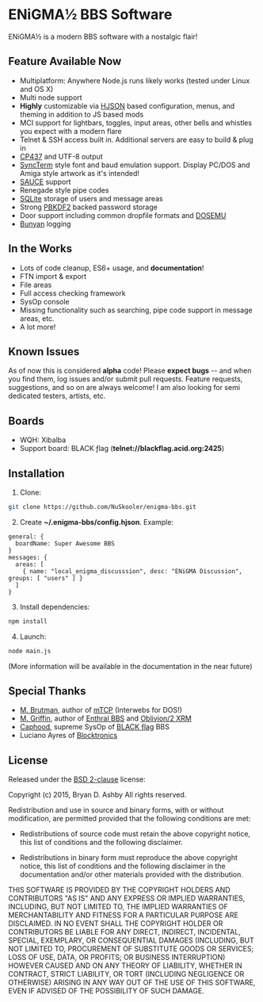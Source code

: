 # ENiGMA½ BBS Software

ENiGMA½ is a modern BBS software with a nostalgic flair!


## Feature Available Now
 * Multiplatform: Anywhere Node.js runs likely works (tested under Linux and OS X)
 * Multi node support
 * **Highly** customizable via [HJSON](http://hjson.org/) based configuration, menus, and theming in addition to JS based mods
 * MCI support for lightbars, toggles, input areas, other bells and whistles you expect with a modern flare
 * Telnet & SSH access built in. Additional servers are easy to build & plug in
 * [CP437](http://www.ascii-codes.com/) and UTF-8 output
 * [SyncTerm](http://syncterm.bbsdev.net/) style font and baud emulation support. Display PC/DOS and Amiga style artwork as it's intended!
 * [SAUCE](http://www.acid.org/info/sauce/sauce.htm) support
 * Renegade style pipe codes
 * [SQLite](http://sqlite.org/) storage of users and message areas
 * Strong [PBKDF2](https://en.wikipedia.org/wiki/PBKDF2) backed password storage
 * Door support including common dropfile formats and [DOSEMU](http://www.dosemu.org/)
 * [Bunyan](https://github.com/trentm/node-bunyan) logging

## In the Works
* Lots of code cleanup, ES6+ usage, and **documentation**!
* FTN import & export
* File areas
* Full access checking framework
* SysOp console
* Missing functionality such as searching, pipe code support in message areas, etc.
* A lot more!

## Known Issues
As of now this is considered **alpha** code! Please **expect bugs** -- and when you find them, log issues and/or submit pull requests. Feature requests, suggestions, and so on are always welcome! I am also looking for semi dedicated testers, artists, etc.

## Boards
* WQH: Xibalba
* Support board: BLACK ƒlag (**telnet://blackflag.acid.org:2425**)


## Installation
1. Clone:
```bash
git clone https://github.com/NuSkooler/enigma-bbs.git
```
2. Create **~/.enigma-bbs/config.hjson**. Example:
```hjson
general: {
  boardName: Super Awesome BBS
}
messages: {
  areas: [
    { name: "local_enigma_discusssion", desc: "ENiGMA Discussion", groups: [ "users" ] }
  ]
}
```
3. Install dependencies:
```bash
npm install
```
4. Launch:
```bash
node main.js
```
(More information will be available in the documentation in the near future)

## Special Thanks
* [M. Brutman](http://www.brutman.com/), author of [mTCP](http://www.brutman.com/mTCP/mTCP.html) (Interwebs for DOS!)
* [M. Griffin](https://github.com/M-griffin), author of [Enthral BBS](https://github.com/M-griffin/Enthral) and [Oblivion/2 XRM](https://github.com/M-griffin/Oblivion2-XRM)
* [Caphood](http://www.reddit.com/user/Caphood), supreme SysOp of [BLACK ƒlag](http://www.bbsnexus.com/directory/listing/blackflag.html) BBS
* Luciano Ayres of [Blocktronics](http://blocktronics.org/)   

## License
Released under the [BSD 2-clause](https://opensource.org/licenses/BSD-2-Clause) license:

Copyright (c) 2015, Bryan D. Ashby
All rights reserved.

Redistribution and use in source and binary forms, with or without
modification, are permitted provided that the following conditions are met:

* Redistributions of source code must retain the above copyright notice, this
  list of conditions and the following disclaimer.

* Redistributions in binary form must reproduce the above copyright notice,
  this list of conditions and the following disclaimer in the documentation
  and/or other materials provided with the distribution.

THIS SOFTWARE IS PROVIDED BY THE COPYRIGHT HOLDERS AND CONTRIBUTORS "AS IS"
AND ANY EXPRESS OR IMPLIED WARRANTIES, INCLUDING, BUT NOT LIMITED TO, THE
IMPLIED WARRANTIES OF MERCHANTABILITY AND FITNESS FOR A PARTICULAR PURPOSE ARE
DISCLAIMED. IN NO EVENT SHALL THE COPYRIGHT HOLDER OR CONTRIBUTORS BE LIABLE
FOR ANY DIRECT, INDIRECT, INCIDENTAL, SPECIAL, EXEMPLARY, OR CONSEQUENTIAL
DAMAGES (INCLUDING, BUT NOT LIMITED TO, PROCUREMENT OF SUBSTITUTE GOODS OR
SERVICES; LOSS OF USE, DATA, OR PROFITS; OR BUSINESS INTERRUPTION) HOWEVER
CAUSED AND ON ANY THEORY OF LIABILITY, WHETHER IN CONTRACT, STRICT LIABILITY,
OR TORT (INCLUDING NEGLIGENCE OR OTHERWISE) ARISING IN ANY WAY OUT OF THE USE
OF THIS SOFTWARE, EVEN IF ADVISED OF THE POSSIBILITY OF SUCH DAMAGE.
